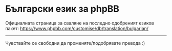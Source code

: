 Български език за phpBB
====
Официалната страница за сваляне на последно одобреният езиков пакет:
https://www.phpbb.com/customise/db/translation/bulgarian/
___
Чувствайте се свободни да променяте/подобрявате превода :)
